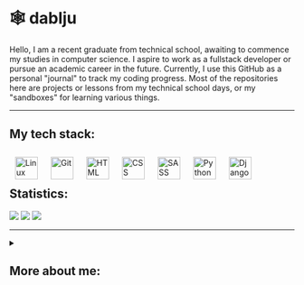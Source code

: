 # 🕸️ dablju

Hello, I am a recent graduate from technical school, awaiting to commence my studies in computer science. I aspire to work as a fullstack developer or pursue an academic career in the future. Currently, I use this GitHub as a personal "journal" to track my coding progress. Most of the repositories here are projects or lessons from my technical school days, or my "sandboxes" for learning various things.

---
## My tech stack:
<img align="left" alt="Linux" width="40px" style="padding: 10px" src="https://cdn.jsdelivr.net/gh/devicons/devicon/icons/linux/linux-original.svg"> 
<img align="left" alt="Git" width="40px" style="padding: 10px"  src="https://cdn.jsdelivr.net/gh/devicons/devicon/icons/git/git-original.svg"> 
<img align="left" alt="HTML" width="40px" style="padding: 10px" src="https://cdn.jsdelivr.net/gh/devicons/devicon/icons/html5/html5-original.svg"> 
<img align="left" alt="CSS" width="40px" style="padding: 10px" src="https://cdn.jsdelivr.net/gh/devicons/devicon/icons/css3/css3-original.svg"> 
<img align="left" alt="SASS" width="40px" style="padding: 10px"  src="https://cdn.jsdelivr.net/gh/devicons/devicon/icons/sass/sass-original.svg"> 
<img align="left" alt="Python" width="40px" style="padding: 10px" src="https://cdn.jsdelivr.net/gh/devicons/devicon/icons/python/python-original.svg"> 
<img align="left" alt="Django" width="40px" style="padding: 10px" src="https://cdn.jsdelivr.net/gh/devicons/devicon/icons/django/django-plain.svg"> 
<br><br>


## Statistics:
![](http://github-profile-summary-cards.vercel.app/api/cards/profile-details?username=wiktordablju&theme=jolly)
![](http://github-profile-summary-cards.vercel.app/api/cards/repos-per-language?username=wiktordablju&theme=jolly)
![](http://github-profile-summary-cards.vercel.app/api/cards/stats?username=wiktordablju&theme=jolly)

---

<details>
  <summary><h2>More about me:</h2></summary>
 <img width=30% src="https://i.pinimg.com/564x/59/1a/33/591a33ab58069c44f495b59f5129c16d.jpg">
My name is Wiktor, and in 2024, I completed a five-year technical school where I earned the title of IT Technician. This is the lowest professional title, yet the only one attainable at the secondary school level in Poland (In the Polish system, the remaining titles - Bachelor's, Engineer, and Master's - are acquired at university). I was born in 2004 and have been passionate about IT since childhood. Besides technology, I have a keen interest in a vast array of subjects (My autistic brain regularly latches onto a new hyperfixation), including history, economics, mathematics (particularly calculus), quantum physics, and the arts in general. As mentioned above, I use GitHub as a sort of diary where I keep all my projects and small files that I have been creating over the years. I plan to work on my portfolio in the near future. <br/>
This README.md was inspired by this guy @ForrestKnight <br/>
I live in Silesia, Poland. Reach out to me on Twitter(X) @dabljulol.<br/>

</details>
